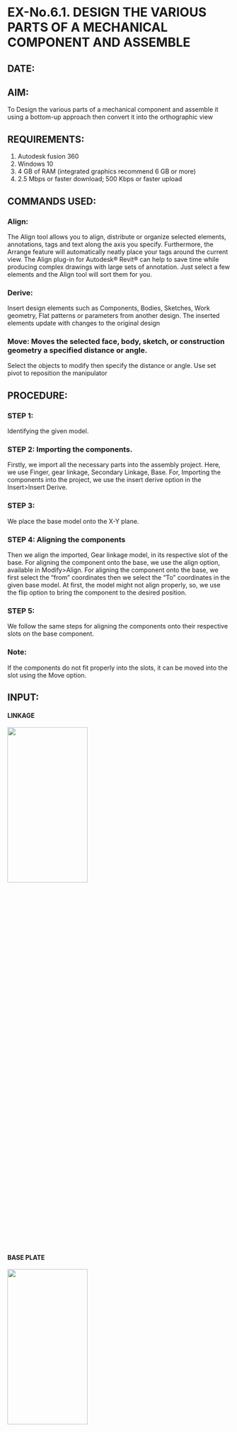 # EX-No.6.1. DESIGN THE VARIOUS PARTS OF A MECHANICAL COMPONENT AND ASSEMBLE

## DATE:

## AIM: 
To Design the various parts of a mechanical component and assemble it using a bottom-up approach then convert it into the orthographic view

## REQUIREMENTS: 
1. Autodesk fusion 360
2. Windows 10
3. 4 GB of RAM (integrated graphics recommend 6 GB or more)
4. 2.5 Mbps or faster download; 500 Kbps or faster upload 

## COMMANDS USED:
### Align: 
The Align tool allows you to align, distribute or organize selected elements, annotations, tags and text along the axis you specify. Furthermore, the Arrange feature will automatically neatly place your tags around the current view.
The Align plug-in for Autodesk® Revit® can help to save time while producing complex drawings with large sets of annotation.
Just select a few elements and the Align tool will sort them for you.

### Derive:
Insert design elements such as Components, Bodies, Sketches, Work geometry, Flat patterns or parameters from another design.
The inserted elements update with changes to the original design

### Move: Moves the selected face, body, sketch, or construction geometry a specified distance or angle.
Select the objects to modify then specify the distance or angle. Use set pivot to reposition the manipulator

## PROCEDURE:
### STEP 1: 
 Identifying the given model.

### STEP 2: Importing the components.
Firstly, we import all the necessary parts into the assembly project. Here, we use Finger, gear linkage, Secondary Linkage, Base. For, Importing the components into the project, we use the insert derive option in the Insert>Insert Derive.

### STEP 3: 
We place the base model onto the X-Y plane.

### STEP 4: Aligning the components
Then we align the imported, Gear linkage model, in its respective slot of the base.
For aligning the component onto the base, we use the align option, available in Modify>Align.
For aligning the component onto the base, we first select the “from” coordinates then we select the “To” coordinates in the given base model. At first, the model might not align properly, so, we use the flip option to bring the component to the desired position.

### STEP 5: 
We follow the same steps for aligning the components onto their respective      slots on the base component.

### Note: 
If the components do not fit properly into the slots, it can be moved into the slot using the Move option.

## INPUT: 

#### LINKAGE

<img height=30% width=60% src="https://user-images.githubusercontent.com/113594316/199413513-8fa5b9db-0546-49d0-ad4c-230b22984d3c.png">

#### BASE PLATE  

<img height=30% width=60% src="https://user-images.githubusercontent.com/113594316/199413545-3b2fd515-6e27-4d28-9da3-c9ce20cb2a42.png">

#### GEAR LINKAGE

<img height=30% width=60% src="https://user-images.githubusercontent.com/113594316/199413566-05708531-fc78-44c9-ab98-4f8a9066d318.png">

#### FINGER

<img height=30% width=60% src="https://user-images.githubusercontent.com/113594316/199413594-5de9578e-5800-4e69-8c76-6a5749e31805.png">

#### ASSEMBLED VIEW

<img height=30% width=60% src="https://user-images.githubusercontent.com/113594316/199413636-df0a61ce-964f-490d-9a16-e5986ebbf403.png">

## OUTPUT:

<img height=30% width=60% src="https://github.com/laakshit-D/EX-No.6.1.-DESIGN-THE-VARIOUS-PARTS-OF-A-MECHANICAL-COMPONENT-AND-ASSEMBLE/assets/119559976/d5a649fd-6a6a-425c-8857-cd105e2fb4ef">

## RESULT:
Thus, a design of various parts of a mechanical component and assemble it using a bottom-up approach in orthographic view has been done
